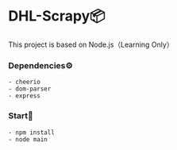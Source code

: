# DHL-Scrapy📦
This project is based on Node.js（Learning Only）

### Dependencies⚙
```
- cheerio
- dom-parser
- express
```

### Start🔰
```
- npm install
- node main
```
